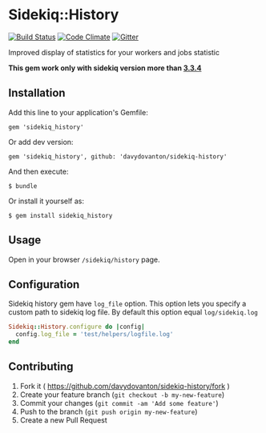 # Sidekiq::History

[![Build Status](https://travis-ci.org/davydovanton/sidekiq-history.svg?branch=master)](https://travis-ci.org/davydovanton/sidekiq-history) [![Code Climate](https://codeclimate.com/github/davydovanton/sidekiq-history/badges/gpa.svg)](https://codeclimate.com/github/davydovanton/sidekiq-history) [![Gitter](https://badges.gitter.im/Join%20Chat.svg)](https://gitter.im/davydovanton/sidekiq-history?utm_source=badge&utm_medium=badge&utm_campaign=pr-badge)

Improved display of statistics for your workers and jobs statistic

**This gem work only with sidekiq version more than [3.3.4](https://github.com/mperham/sidekiq/releases/tag/v3.3.4)**

## Installation
Add this line to your application's Gemfile:

    gem 'sidekiq_history'

Or add dev version:

    gem 'sidekiq_history', github: 'davydovanton/sidekiq-history'

And then execute:

    $ bundle

Or install it yourself as:

    $ gem install sidekiq_history

## Usage
Open in your browser `/sidekiq/history` page.

## Configuration
Sidekiq history gem have `log_file` option. This option lets you specify a custom path to sidekiq log file. By default this option equal `log/sidekiq.log`

``` ruby
Sidekiq::History.configure do |config|
  config.log_file = 'test/helpers/logfile.log'
end
```

## Contributing
1. Fork it ( https://github.com/davydovanton/sidekiq-history/fork )
2. Create your feature branch (`git checkout -b my-new-feature`)
3. Commit your changes (`git commit -am 'Add some feature'`)
4. Push to the branch (`git push origin my-new-feature`)
5. Create a new Pull Request
